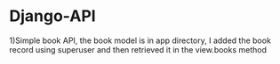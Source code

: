 # Django-API

1)Simple book API, the book model is in app directory, I added the book record using superuser and then retrieved it in the view.books method
